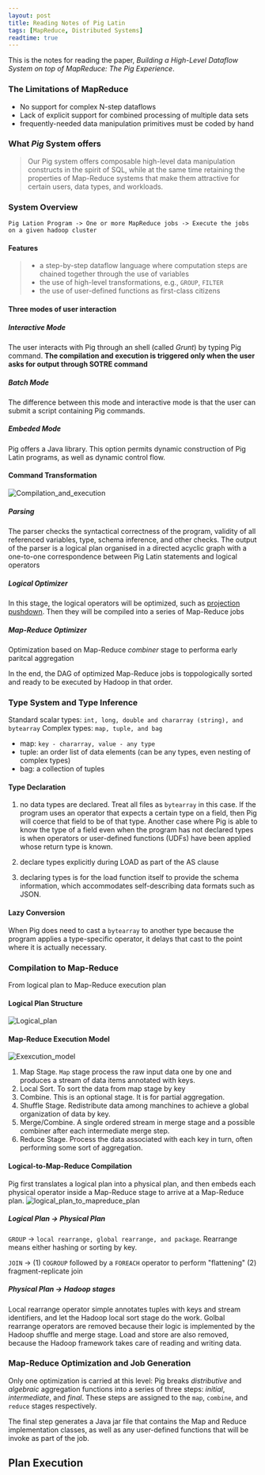 ```yaml
---
layout: post
title: Reading Notes of Pig Latin
tags: [MapReduce, Distributed Systems]
readtime: true
---
```


This is the notes for reading the paper, *Building a High-Level Dataflow System on top of MapReduce: The Pig Experience*.

### The Limitations of MapReduce
- No support for complex N-step dataflows
- Lack of explicit support for combined processing of multiple data sets
- frequently-needed data manipulation primitives must be coded by hand

### What *Pig* System offers
> Our Pig system offers composable high-level data manipulation constructs in the spirit of SQL, while at the same time retaining the properties of Map-Reduce systems that make them attractive for certain users, data types, and workloads.

### System Overview
`Pig Lation Program -> One or more MapReduce jobs -> Execute the jobs on a given hadoop cluster`

#### Features
> - a step-by-step dataflow language where computation steps are chained together through the use of variables
> - the use of high-level transformations, e.g., `GROUP`, `FILTER`
> - the use of user-defined functions as first-class citizens

#### Three modes of user interaction
##### Interactive Mode
The user interacts with Pig through an shell (called *Grunt*) by typing Pig command. **The compilation and execution is triggered only when the user asks for output through SOTRE command**

##### Batch Mode
The difference between this mode and interactive mode is that the user can submit a script containing Pig commands.

##### Embeded Mode
Pig offers a Java library. This option permits dynamic construction of Pig Latin programs, as well as dynamic control flow.

#### Command Transformation
![Compilation_and_execution](../assets/img/Pig/Pig_compilation_execution.png)

##### Parsing
The parser checks the syntactical correctness of the program, validity of all referenced variables, type, schema inference, and other checks.
The output of the parser is a logical plan organised in a directed acyclic graph with a one-to-one correspondence between Pig Latin statements and logical operators

##### Logical Optimizer
In this stage, the logical operators will be optimized, such as [projection pushdown](https://towardsdatascience.com/predicate-vs-projection-pushdown-in-spark-3-ac24c4d11855). Then they will be compiled into a series of Map-Reduce jobs

##### Map-Reduce Optimizer
Optimization based on Map-Reduce *combiner* stage to performa early paritcal aggregation

In the end, the DAG of optimized Map-Reduce jobs is toppologically sorted and ready to be executed by Hadoop in that order.

### Type System and Type Inference
Standard scalar types: `int, long, double and chararray (string), and bytearray`
Complex types: `map, tuple, and bag`
- map: `key - chararray, value - any type`
- tuple: an order list of data elements (can be any types, even nesting of complex types)
- bag: a collection of tuples

#### Type Declaration
1. no data types are declared. Treat all files as `bytearray` in this case. If the program uses an operator that expects a certain type on a field, then Pig will coerce that field to be of that type. Another case where Pig is able to know the type of a field even when the program has not declared types is when operators or user-defined functions (UDFs) have been applied whose return type is known.

2. declare types explicitly during LOAD as part of the AS clause

3. declaring types is for the load function itself to provide the schema information, which accommodates self-describing data formats such as JSON.

#### Lazy Conversion
When Pig does need to cast a `bytearray` to another type because the program applies a type-specific operator, it delays that cast to the point where it is actually necessary.

### Compilation to Map-Reduce
From logical plan to Map-Reduce execution plan

#### Logical Plan Structure
![Logical_plan](../assets/img/MapReduce/logical_plan.png)

#### Map-Reduce Execution Model
![Exexcution_model](../assets/img/MapReduce/execution_model.png)

1. Map Stage. `Map` stage process the raw input data one by one and produces a stream of data items annotated with keys.
2. Local Sort. To sort the data from map stage by key
3. Combine. This is an optional stage. It is for partial aggregation.
4. Shuffle Stage. Redistribute data among manchines to achieve a global organization of data by key.
5. Merge/Combine. A single ordered stream in merge stage and a possible combiner after each intermediate merge step.
6. Reduce Stage. Process the data associated with each key in turn, often performing some sort of aggregation.

#### Logical-to-Map-Reduce Compilation
Pig first translates a logical plan into a physical plan, and then embeds each physical operator inside a Map-Reduce stage to arrive at a Map-Reduce plan.
![logical_plan_to_mapreduce_plan](../assets/img/MapReduce/logical_plan_to_mapreduce_plan.png)

##### Logical Plan -> Physical Plan
`GROUP` -> `local rearrange, global rearrange, and package`. Rearrange means either hashing or sorting by key.

`JOIN` -> (1) `COGROUP` followed by a `FOREACH` operator to perform "flattening" (2) fragment-replicate join

##### Physical Plan -> Hadoop stages
Local rearrange operator simple annotates tuples with keys and stream identifiers, and let the Hadoop local sort stage do the work.
Golbal rearrange operators are removed because their logic is implemented by the Hadoop shuffle and merge stage.
Load and store are also removed, because the Hadoop framework takes care of reading and writing data.

### Map-Reduce Optimization and Job Generation
Only one optimization is carried at this level: Pig breaks *distributive* and *algebraic* aggregation functions into a series of three steps: *initial*, *intermediate*, and *final*. These steps are assigned to the `map`, `combine`, and `reduce` stages respectively.

The final step generates a Java jar file that contains the Map and Reduce implementation classes, as well as any user-defined functions that will be invoke as part of the job.

## Plan Execution